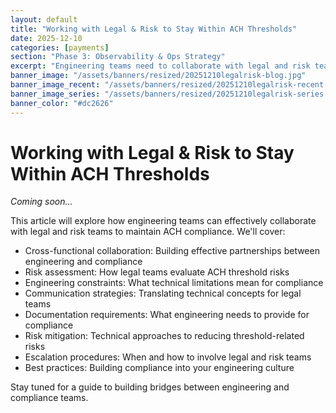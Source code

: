 ```yaml
---
layout: default
title: "Working with Legal & Risk to Stay Within ACH Thresholds"
date: 2025-12-10
categories: [payments]
section: "Phase 3: Observability & Ops Strategy"
excerpt: "Engineering teams need to collaborate with legal and risk teams to build systems that stay within ACH thresholds and compliance requirements."
banner_image: "/assets/banners/resized/20251210legalrisk-blog.jpg"
banner_image_recent: "/assets/banners/resized/20251210legalrisk-recent.jpg"
banner_image_series: "/assets/banners/resized/20251210legalrisk-series.jpg"
banner_color: "#dc2626"
---
```


# Working with Legal & Risk to Stay Within ACH Thresholds

*Coming soon...*

This article will explore how engineering teams can effectively collaborate with legal and risk teams to maintain ACH compliance. We'll cover:

- Cross-functional collaboration: Building effective partnerships between engineering and compliance
- Risk assessment: How legal teams evaluate ACH threshold risks
- Engineering constraints: What technical limitations mean for compliance
- Communication strategies: Translating technical concepts for legal teams
- Documentation requirements: What engineering needs to provide for compliance
- Risk mitigation: Technical approaches to reducing threshold-related risks
- Escalation procedures: When and how to involve legal and risk teams
- Best practices: Building compliance into your engineering culture

Stay tuned for a guide to building bridges between engineering and compliance teams.

